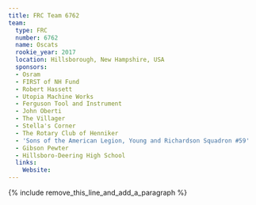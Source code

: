 ```yaml
---
title: FRC Team 6762
team:
  type: FRC
  number: 6762
  name: Oscats
  rookie_year: 2017
  location: Hillsborough, New Hampshire, USA
  sponsors:
  - Osram
  - FIRST of NH Fund
  - Robert Hassett
  - Utopia Machine Works
  - Ferguson Tool and Instrument
  - John Oberti
  - The Villager
  - Stella's Corner
  - The Rotary Club of Henniker
  - 'Sons of the American Legion, Young and Richardson Squadron #59'
  - Gibson Pewter
  - Hillsboro-Deering High School
  links:
    Website:
---
```


{% include remove_this_line_and_add_a_paragraph %}